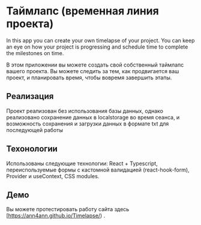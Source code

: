 # Таймлапс (временная линия проекта)

In this app you can create your own timelapse of your project. You can keep an eye on how your project is progressing and schedule time to complete the milestones on time.

В этом приложении вы можете создать свой собственный таймлапс вашего проекта. Вы можете следить за тем, как продвигается ваш проект, и планировать время, чтобы вовремя завершить этапы.
## Реализация

Проект реализован без использования базы данных, однако реализовано сохранение данных в localstorage во время сеанса, и возможность сохранения и загрузки данных в формате txt для последующей работы

## Техонологии
Использованы следующие технологии: React + Typescript, переиспользуемые формы c кастомной валидацией (react-hook-form), Provider и useContext, CSS modules.

## Демо

Вы можете протестировать работу сайта здесь [https://ann4ann.github.io/Timelapse/) .

